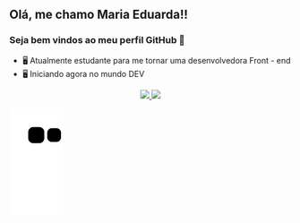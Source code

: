 ## Olá, me chamo Maria Eduarda!!
### Seja bem vindos ao meu perfil GitHub 👋

- 🖥 Atualmente estudante para me tornar uma desenvolvedora Front - end
- 🖥 Iniciando agora no mundo DEV 

<div align="center">
  <a href="https://github.com/Mariachf">
  <img height="160cm" src="https://github-readme-stats.vercel.app/api?username=Mariachf&show_icons=true&theme=gotham&include_all_commits=true&count_private=true"/>
  <img height="160cm" src="https://github-readme-stats.vercel.app/api/top-langs/?username=Mariachf&layout=compact&langs_count=7&theme=gotham"/>
</div>
  
 ![Snake animation](https://github.com/Mariachf/Mariachf/blob/output/github-contribution-grid-snake.svg)


